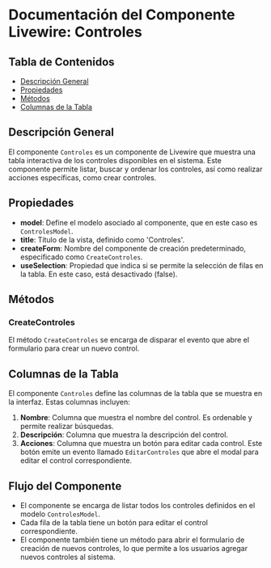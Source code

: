 # Documentación del Componente Livewire: Controles

## Tabla de Contenidos
- [Descripción General](#descripción-general)
- [Propiedades](#propiedades)
- [Métodos](#métodos)
- [Columnas de la Tabla](#columnas-de-la-tabla)

## Descripción General
El componente `Controles` es un componente de Livewire que muestra una tabla interactiva de los controles disponibles en el sistema. Este componente permite listar, buscar y ordenar los controles, así como realizar acciones específicas, como crear controles.

## Propiedades
- **model**: Define el modelo asociado al componente, que en este caso es `ControlesModel`.
- **title**: Título de la vista, definido como 'Controles'.
- **createForm**: Nombre del componente de creación predeterminado, especificado como `CreateControles`.
- **useSelection**: Propiedad que indica si se permite la selección de filas en la tabla. En este caso, está desactivado (false).

## Métodos

### CreateControles
El método `CreateControles` se encarga de disparar el evento que abre el formulario para crear un nuevo control.

## Columnas de la Tabla
El componente `Controles` define las columnas de la tabla que se muestra en la interfaz. Estas columnas incluyen:

1. **Nombre**: Columna que muestra el nombre del control. Es ordenable y permite realizar búsquedas.
2. **Descripción**: Columna que muestra la descripción del control.
3. **Acciones**: Columna que muestra un botón para editar cada control. Este botón emite un evento llamado `EditarControles` que abre el modal para editar el control correspondiente.

## Flujo del Componente
- El componente se encarga de listar todos los controles definidos en el modelo `ControlesModel`.
- Cada fila de la tabla tiene un botón para editar el control correspondiente.
- El componente también tiene un método para abrir el formulario de creación de nuevos controles, lo que permite a los usuarios agregar nuevos controles al sistema.

